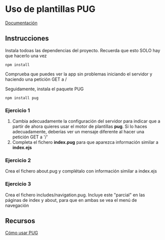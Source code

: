 # Uso de plantillas PUG

[Documentación](https://github.com/pugjs/pug)

## Instrucciones

Instala todoas las dependencias del proyecto. Recuerda que esto SOLO hay que hacerlo una vez

```
npm install
```

Comprueba que puedes ver la app sin problemas iniciando el servidor y haciendo una petición GET a /


Seguidamente, instala el paquete PUG

```
npm install pug
```

### Ejercicio 1

1. Cambia adecuadamente la configuración del servidor para indicar que a partir de ahora quieres usar el motor de plantillas **pug**. Si lo haces adecuadamente, deberías ver un mensaje diferente al hacer una petición GET a '/'
2. Completa el fichero **index.pug** para que aparezca información similar a **index.ejs**

### Ejercicio 2
Crea el fichero about.pug y complétalo con información similar a index.ejs

### Ejercicio 3
Crea el fichero includes/navigation.pug. Incluye este "parcial" en las páginas de index y about, para que en ambas se vea el menú de navegación

## Recursos

[Cómo usar PUG](https://expressjs.com/es/guide/using-template-engines.html)

